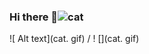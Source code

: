 ### Hi there 👋![cat](https://user-images.githubusercontent.com/111817411/212448065-01402828-841e-476a-b5f7-391cb66205f7.gif)

![ Alt text](cat. gif) / ! [](cat. gif)
<!--
**IgorPredko/IgorPredko** is a ✨ _special_ ✨ repository because its `README.md` (this file) appears on your GitHub profile.

Here are some ideas to get you started:

- 🔭 I’m currently working on ...
- 🌱 I’m currently learning ...
- 👯 I’m looking to collaborate on ...
- 🤔 I’m looking for help with ...
- 💬 Ask me about ...
- 📫 How to reach me: ...
- 😄 Pronouns: ...
- ⚡ Fun fact: ...
-->
